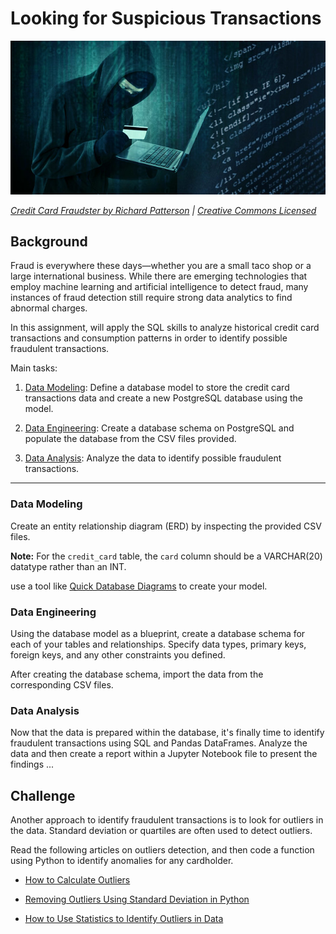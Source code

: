 # Looking for Suspicious Transactions

![Credit card fraudster](Images/credit_card_fraudster.jpg)

*[Credit Card Fraudster by Richard Patterson](https://www.flickr.com/photos/136770128@N07/42252105582/) | [Creative Commons Licensed](https://creativecommons.org/licenses/by/2.0/)*

## Background

Fraud is everywhere these days—whether you are a small taco shop or a large international business. While there are emerging technologies that employ machine learning and artificial intelligence to detect fraud, many instances of fraud detection still require strong data analytics to find abnormal charges.

In this assignment, will apply the SQL skills to analyze historical credit card transactions and consumption patterns in order to identify possible fraudulent transactions.

Main tasks:

1. [Data Modeling](#Data-Modeling): Define a database model to store the credit card transactions data and create a new PostgreSQL database using the model.

2. [Data Engineering](#Data-Engineering): Create a database schema on PostgreSQL and populate the database from the CSV files provided.

3. [Data Analysis](#Data-Analysis): Analyze the data to identify possible fraudulent transactions.

---

### Data Modeling

Create an entity relationship diagram (ERD) by inspecting the provided CSV files.

**Note:** For the `credit_card` table, the `card` column should be a VARCHAR(20) datatype rather than an INT.

use a tool like [Quick Database Diagrams](https://app.quickdatabasediagrams.com/#/) to create your model.

### Data Engineering

Using the database model as a blueprint, create a database schema for each of your tables and relationships. Specify data types, primary keys, foreign keys, and any other constraints you defined.

After creating the database schema, import the data from the corresponding CSV files.

### Data Analysis

Now that the data is prepared within the database, it's finally time to identify fraudulent transactions using SQL and Pandas DataFrames. Analyze the data and then create a report within a Jupyter Notebook file to present the findings ...

## Challenge

Another approach to identify fraudulent transactions is to look for outliers in the data. Standard deviation or quartiles are often used to detect outliers.

Read the following articles on outliers detection, and then code a function using Python to identify anomalies for any cardholder.

* [How to Calculate Outliers](https://www.wikihow.com/Calculate-Outliers)

* [Removing Outliers Using Standard Deviation in Python](https://www.kdnuggets.com/2017/02/removing-outliers-standard-deviation-python.html)

* [How to Use Statistics to Identify Outliers in Data](https://machinelearningmastery.com/how-to-use-statistics-to-identify-outliers-in-data/)


